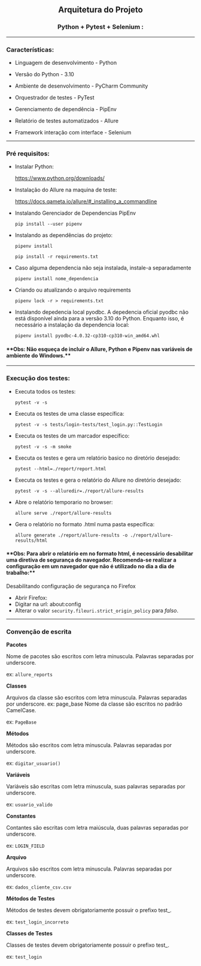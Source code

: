 ## <center>Arquitetura do Projeto</center>
<h3><center> Python + Pytest + Selenium : </center></h3>

---------------------------------------------------
<h3> Características: </h3>

- Linguagem de desenvolvimento - Python

- Versão do Python - 3.10

- Ambiente de desenvolvimento - PyCharm Community

- Orquestrador de testes - PyTest

- Gerenciamento de dependência - PipEnv

- Relatório de testes automatizados - Allure

- Framework interação com interface - Selenium


---------------------------------------------------
<h3> Pré requisitos: </h3>

- Instalar Python:

  https://www.python.org/downloads/

- Instalação do Allure na maquina de teste:

  https://docs.qameta.io/allure/#_installing_a_commandline

- Instalando Gerenciador de Dependencias PipEnv
 
  `pip install --user pipenv`

- Instalando as dependências do projeto:    

    `pipenv install`

    `pip install -r requirements.txt`

- Caso alguma dependencia não seja instalada, instale-a separadamente
  
  `pipenv install nome_dependencia`

- Criando ou atualizando o arquivo requirements
  
  `pipenv lock -r > requirements.txt`


- Instalando depedencia local pyodbc. A depedencia oficial pyodbc não está disponível ainda para a versão 3.10 do Python. 
Enquanto isso, é necessário a instalação da dependencia local:

  `pipenv install pyodbc-4.0.32-cp310-cp310-win_amd64.whl`

<h4>**Obs: Não esqueça de incluir o Allure, Python e Pipenv nas variáveis de ambiente do Windows.**</h4>

---------------------------------------------------
<h3> Execução dos testes: </h3>

- Executa todos os testes:

  `pytest -v -s`

- Executa os testes de uma classe específica:

  `pytest -v -s tests/login-tests/test_login.py::TestLogin`

- Executa os testes de um marcador específico:

  `pytest -v -s -m smoke`

- Executa os testes e gera um relatório basico no diretório desejado:

  `pytest --html=./report/report.html`

- Executa os testes e gera o relatório do Allure no diretório desejado:

  `pytest -v -s --alluredir=./report/allure-results`

- Abre o relatório temporario no browser:
 
  `allure serve ./report/allure-results`

- Gera o relatório no formato .html numa pasta específica:

  `allure generate ./report/allure-results -o ./report/allure-results/html`

<h4>**Obs: Para abrir o relatório em no formato html, é necessário desabilitar uma diretiva de segurança do navegador.
Recomenda-se realizar a configuração em um navegador que não é utilizado no dia a dia de trabalho:** </h4>

Desabilitando configuração de segurança no Firefox
- Abrir Firefox:
- Digitar na url: about:config
- Alterar o valor `security.fileuri.strict_origin_policy` para _falso_.


---------------------------------------------------

<h3>Convenção de escrita </h3>

**Pacotes**

Nome de pacotes são escritos com letra minuscula. Palavras separadas por underscore. 

ex: `allure_reports`

**Classes**

Arquivos da classe são escritos com letra minuscula. Palavras separadas por underscore. ex: page_base
Nome da classe são escritos no padrão CamelCase. 

ex: `PageBase`

**Métodos**

Métodos são escritos com letra minuscula. Palavras separadas por underscore. 

ex: `digitar_usuario()`

**Variáveis**

Variáveis são escritas com letra minuscula, suas palavras separadas por underscore. 

ex: `usuario_valido`

**Constantes**

Contantes são escritas com letra maiúscula, duas palavras separadas por underscore. 

ex: `LOGIN_FIELD`

**Arquivo**

Arquivos são escritos com letra minuscula. Palavras separadas por underscore. 

ex: `dados_cliente_csv.csv`

**Métodos de Testes**

Métodos de testes devem obrigatoriamente possuir o prefixo test_. 

ex: `test_login_incorreto`

**Classes de Testes**

Classes de testes devem obrigatoriamente possuir o prefixo test_. 

ex: `test_login`


